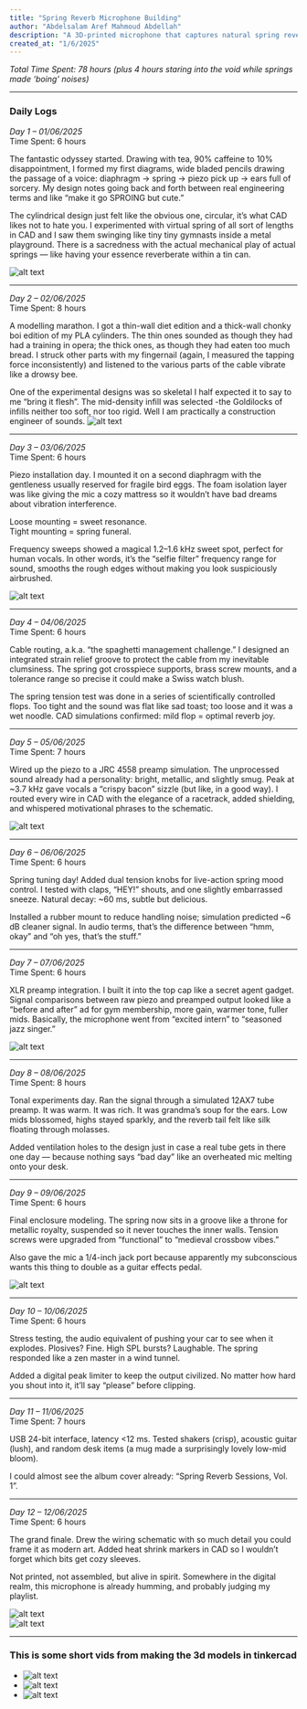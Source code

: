 ```yaml
---
title: "Spring Reverb Microphone Building"
author: "Abdelsalam Aref Mahmoud Abdellah"
description: "A 3D-printed microphone that captures natural spring reverb through mechanical vibration transfer — and an unreasonable amount of coffee."
created_at: "1/6/2025"
---
```


*Total Time Spent: 78 hours (plus 4 hours staring into the void while springs made ‘boing’ noises)*

---

### Daily Logs

*Day 1 – 01/06/2025*  
Time Spent: 6 hours  

The fantastic odyssey started.
Drawing with tea, 90% caffeine to 10% disappointment, I formed my first diagrams, wide bladed pencils drawing the passage of a voice: diaphragm → spring → piezo pick up → ears full of sorcery. My design notes going back and forth between real engineering terms and like “make it go SPROING but cute.”

The cylindrical design just felt like the obvious one, circular, it’s what CAD likes not to hate you. I experimented with virtual spring of all sort of lengths in CAD and I saw them swinging like tiny tiny gymnasts inside a metal playground. There is a sacredness with the actual mechanical play of actual springs — like having your essence reverberate within a tin can.


![alt text](photos/imag1.png)

---

*Day 2 – 02/06/2025*  
Time Spent: 8 hours  

A modelling marathon. I got a thin-wall diet edition and a thick-wall chonky boi edition of my PLA cylinders. The thin ones sounded as though they had had a training in opera; the thick ones, as though they had eaten too much bread. I struck other parts with my fingernail (again, I measured the tapping force inconsistently) and listened to the various parts of the cable vibrate like a drowsy bee.

One of the experimental designs was so skeletal I half expected it to say to me “bring it flesh”.
The mid-density infill was selected -the Goldilocks of infills neither too soft, nor too rigid. Well I am practically a construction engineer of sounds.
![alt text](photos/imag2.png)

---

*Day 3 – 03/06/2025*  
Time Spent: 6 hours  

Piezo installation day. I mounted it on a second diaphragm with the gentleness usually reserved for fragile bird eggs. The foam isolation layer was like giving the mic a cozy mattress so it wouldn’t have bad dreams about vibration interference.  

Loose mounting = sweet resonance.  
Tight mounting = spring funeral.  

Frequency sweeps showed a magical 1.2–1.6 kHz sweet spot, perfect for human vocals. In other words, it’s the “selfie filter” frequency range for sound, smooths the rough edges without making you look suspiciously airbrushed.

![alt text](photos/imag3.png)

---

*Day 4 – 04/06/2025*  
Time Spent: 6 hours  

Cable routing, a.k.a. “the spaghetti management challenge.” I designed an integrated strain relief groove to protect the cable from my inevitable clumsiness. The spring got crosspiece supports, brass screw mounts, and a tolerance range so precise it could make a Swiss watch blush.  

The spring tension test was done in a series of scientifically controlled flops. Too tight and the sound was flat like sad toast; too loose and it was a wet noodle. CAD simulations confirmed: mild flop = optimal reverb joy.

---

*Day 5 – 05/06/2025*  
Time Spent: 7 hours  

Wired up the piezo to a JRC 4558 preamp simulation. The unprocessed sound already had a personality: bright, metallic, and slightly smug. Peak at ~3.7 kHz gave vocals a “crispy bacon” sizzle (but like, in a good way). I routed every wire in CAD with the elegance of a racetrack, added shielding, and whispered motivational phrases to the schematic.

![alt text](photos/1.jpg)

---

*Day 6 – 06/06/2025*  
Time Spent: 6 hours  

Spring tuning day! Added dual tension knobs for live-action spring mood control. I tested with claps, “HEY!” shouts, and one slightly embarrassed sneeze. Natural decay: ~60 ms, subtle but delicious.  

Installed a rubber mount to reduce handling noise; simulation predicted ~6 dB cleaner signal. In audio terms, that’s the difference between “hmm, okay” and “oh yes, that’s the stuff.”

---

*Day 7 – 07/06/2025*  
Time Spent: 6 hours  

XLR preamp integration. I built it into the top cap like a secret agent gadget. Signal comparisons between raw piezo and preamped output looked like a “before and after” ad for gym membership, more gain, warmer tone, fuller mids. Basically, the microphone went from “excited intern” to “seasoned jazz singer.”

![alt text](photos/imag4.png)

---

*Day 8 – 08/06/2025*  
Time Spent: 8 hours  

Tonal experiments day. Ran the signal through a simulated 12AX7 tube preamp. It was warm. It was rich. It was grandma’s soup for the ears. Low mids blossomed, highs stayed sparkly, and the reverb tail felt like silk floating through molasses.  

Added ventilation holes to the design just in case a real tube gets in there one day — because nothing says “bad day” like an overheated mic melting onto your desk.

---

*Day 9 – 09/06/2025*  
Time Spent: 6 hours  

Final enclosure modeling. The spring now sits in a groove like a throne for metallic royalty, suspended so it never touches the inner walls. Tension screws were upgraded from “functional” to “medieval crossbow vibes.”  

Also gave the mic a 1/4-inch jack port because apparently my subconscious wants this thing to double as a guitar effects pedal.

![alt text](photos/2.jpg)

---

*Day 10 – 10/06/2025*  
Time Spent: 6 hours  

Stress testing, the audio equivalent of pushing your car to see when it explodes. Plosives? Fine. High SPL bursts? Laughable. The spring responded like a zen master in a wind tunnel.  

Added a digital peak limiter to keep the output civilized. No matter how hard you shout into it, it’ll say “please” before clipping.

---

*Day 11 – 11/06/2025*  
Time Spent: 7 hours  

USB 24-bit interface, latency <12 ms. Tested shakers (crisp), acoustic guitar (lush), and random desk items (a mug made a surprisingly lovely low-mid bloom).  

I could almost see the album cover already: “Spring Reverb Sessions, Vol. 1”.

---

*Day 12 – 12/06/2025*  
Time Spent: 6 hours  

The grand finale. Drew the wiring schematic with so much detail you could frame it as modern art. Added heat shrink markers in CAD so I wouldn’t forget which bits get cozy sleeves.  

Not printed, not assembled, but alive in spirit. Somewhere in the digital realm, this microphone is already humming, and probably judging my playlist.

![alt text](photos/imag5.png)  
![alt text](photos/3.jpg)

---

### This is some short vids from making the 3d models in tinkercad 
- ![alt text](photos/vid1.gif)
- ![alt text](photos/vid2.gif)
- ![alt text](photos/vid3.gif)






